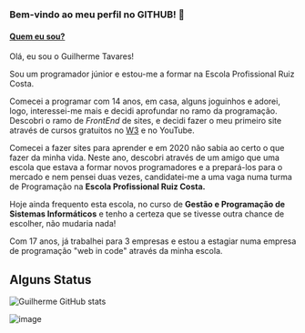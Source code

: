 ### Bem-vindo ao meu perfil no GITHUB! 👋

#### <ins>Quem eu sou?</ins>
Olá, eu sou o Guilherme Tavares!
<p>Sou um programador júnior e estou-me a formar na Escola Profissional Ruiz Costa.</p>

<p>Comecei a programar com 14 anos, em casa, alguns joguinhos e adorei, logo,
interessei-me mais e decidi aprofundar no ramo da programação. Descobri o ramo de <i>FrontEnd</i> de sites, e decidi fazer o meu primeiro site através de cursos gratuitos no <a href="https://www.w3schools.com/">W3</a> e no YouTube.</p>

<p>Comecei a fazer sites para aprender e em 2020 não sabia ao certo o que fazer da minha vida. Neste ano, descobri através de um amigo que uma escola que estava a formar novos programadores e a prepará-los para o mercado e nem pensei duas vezes, candidatei-me a uma vaga numa turma de Programação na <b>Escola Profissional Ruiz Costa.</b></p>
<p>Hoje ainda frequento esta escola, no curso de <b>Gestão e Programação de Sistemas Informáticos</b> e tenho a certeza que se tivesse outra chance de escolher, não mudaria nada!</p>

Com 17 anos, já trabalhei para 3 empresas e estou a estagiar numa empresa de programação "web in code" através da minha escola.


## Alguns Status 

![Guilherme GitHub stats](https://github-readme-stats.vercel.app/api?username=gatavares&count_private=true&show_icons=true&include_all_commits=true&theme=midnight-purple)

![image](https://github-readme-stats.vercel.app/api/top-langs/?username=gatavares&layout=compact&langs_count=8&hide=scss,hack,less&theme=midnight-purple)
